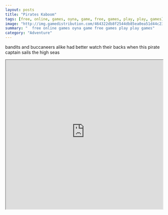 ```yaml
---
layout: posts
title: "Pirates Kaboom"
tags: [free, online, games, oyna, game, free, games, play, play, games]
image: "http://img.gamedistribution.com/464322db8f2544db85ea0ea51d44c23d.jpg"
summary: "  free online games oyna game free games play play games"
category: "Adventure"
---
```


bandits and buccaneers alike had better watch their backs when this pirate captain sails the high seas

<iframe width="100%" height="480px;" src="http://flash.gamedistribution.com?game=464322db8f2544db85ea0ea51d44c23d"></iframe>